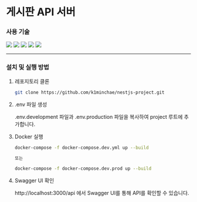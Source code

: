 # 게시판 API 서버

### 사용 기술

<img src="https://img.shields.io/badge/nestjs-E0234E?style=for-the-badge&logo=nest&logoColor=white"> 
<img src="https://img.shields.io/badge/typescript-3178C6?style=for-the-badge&logo=typescript&logoColor=white"> 
<img src="https://img.shields.io/badge/TypeORM-FE0803?style=for-the-badge&logo=typeorm&logoColor=white"> 
<img src="https://img.shields.io/badge/postgresql-4169E1?style=for-the-badge&logo=postgresql&logoColor=white"> 
<img src="https://img.shields.io/badge/docker-2496ED?style=for-the-badge&logo=docker&logoColor=white">

<br>

---

### 설치 및 실행 방법

1. 레포지토리 클론

   ```bash
   git clone https://github.com/k1minchae/nestjs-project.git
   ```

2. .env 파일 생성

   .env.development 파일과 .env.production 파일을 복사하여 project 루트에 추가합니다.

3. Docker 실행

   ```bash
   docker-compose -f docker-compose.dev.yml up --build

   또는

   docker-compose -f docker-compose.dev.prod up --build
   ```

4. Swagger UI 확인

   http://localhost:3000/api 에서 Swagger UI를 통해 API를 확인할 수 있습니다.
